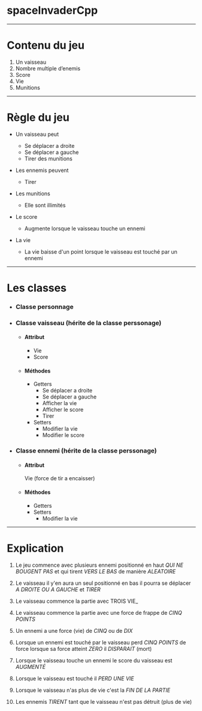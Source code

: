 # spaceInvaderCpp

---

# Contenu du jeu

1. Un vaisseau
2. Nombre multiple d’enemis 
3. Score
4. Vie
5. Munitions 

---

# Règle du jeu

* Un vaisseau peut 
  * Se déplacer a droite 
  * Se déplacer a gauche 
  * Tirer des munitions 
  
* Les ennemis peuvent 
  * Tirer 
  
* Les munitions 
  * Elle sont illimités 
  
* Le score 
  * Augmente lorsque le vaisseau touche un ennemi 

* La vie
  * La vie baisse d'un point lorsque le vaisseau est touché par un ennemi 
  
---

# Les classes 

* ### Classe personnage 
* ### Classe vaisseau (hérite de la classe perssonage)
  * #### Attribut
    * Vie
    * Score
    
  * #### Méthodes 
    * Getters
      * Se déplacer a droite 
      * Se déplacer a gauche
      * Afficher la vie
      * Afficher le score
      * Tirer 
    * Setters
      * Modifier la vie
      * Modifier le score
  
* ### Classe ennemi (hérite de la classe perssonage)
  * #### Attribut
    Vie (force de tir a encaisser)
  * #### Méthodes 
    * Getters
    * Setters
      * Modifier la vie
  
---

# Explication 

1. Le jeu commence avec plusieurs ennemi positionné en haut _QUI NE BOUGENT PAS_ et qui tirent _VERS LE BAS_ de manière _ALEATOIRE_ 

2. Le vaisseau il y'en aura un seul positionné en bas il pourra se déplacer _A DROITE OU A GAUCHE_ et _TIRER_

3. Le vaisseau commence la partie avec TROIS VIE_

4. Le vaisseau commence la partie avec une force de frappe de _CINQ POINTS_

5. Un ennemi a une force (vie) de _CINQ_ ou de _DIX_

6. Lorsque un ennemi est touché par le vaisseau perd _CINQ POINTS_ de force lorsque sa force atteint _ZERO_ il _DISPARAIT_ (mort)

7. Lorsque le vaisseau touche un ennemi le score du vaisseau est _AUGMENTÉ_

8. Lorsque le vaisseau est touché il _PERD UNE VIE_

9. Lorsque le vaisseau n'as plus de vie c'est la _FIN DE LA PARTIE_

10. Les ennemis _TIRENT_ tant que le vaisseau n'est pas détruit (plus de vie)
